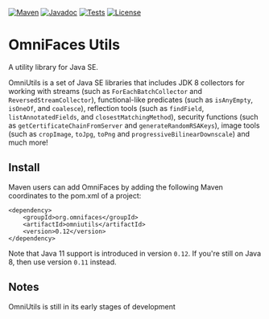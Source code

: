 [![Maven](https://img.shields.io/maven-metadata/v/https/repo.maven.apache.org/maven2/org/omnifaces/omniutils/maven-metadata.xml.svg)](https://repo.maven.apache.org/maven2/org/omnifaces/omniutils/)
[![Javadoc](https://javadoc.io/badge/org.omnifaces/omniutils.svg)](https://javadoc.io/doc/org.omnifaces/omniutils) 
[![Tests](https://github.com/omnifaces/omniutils/actions/workflows/maven.yml/badge.svg)](https://github.com/omnifaces/omniutils/actions)
[![License](https://img.shields.io/:license-apache-blue.svg)](https://www.apache.org/licenses/LICENSE-2.0.html)

OmniFaces Utils
=================

A utility library for Java SE.

OmniUtils is a set of Java SE libraries that includes JDK 8 collectors for working with streams (such as `ForEachBatchCollector` and `ReversedStreamCollector`), functional-like predicates (such as `isAnyEmpty`, `isOneOf`, and `coalesce`), reflection tools (such as `findField`, `listAnnotatedFields`, and `closestMatchingMethod`), security functions (such as `getCertificateChainFromServer` and `generateRandomRSAKeys`), image tools (such as `cropImage`, `toJpg`, `toPng` and `progressiveBilinearDownscale`) and much more!

## Install ##

Maven users can add OmniFaces by adding the following Maven coordinates to the pom.xml of a project:

```
<dependency>
    <groupId>org.omnifaces</groupId>
    <artifactId>omniutils</artifactId>
    <version>0.12</version>
</dependency>
```

Note that Java 11 support is introduced in version `0.12`. If you're still on Java 8, then use version `0.11` instead.

## Notes ##

OmniUtils is still in its early stages of development

